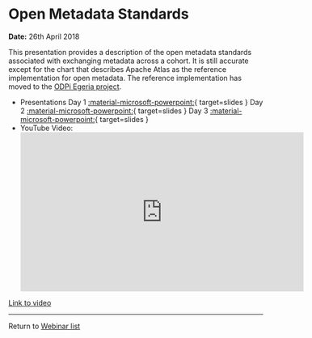 <!-- SPDX-License-Identifier: CC-BY-4.0 -->
<!-- Copyright Contributors to the ODPi Egeria project 2020. -->

# Open Metadata Standards

**Date:** 26th April 2018

This presentation provides a description of the open metadata standards associated
with exchanging metadata across a cohort.  It is still accurate except for the chart that
describes Apache Atlas as the reference implementation for open metadata.
The reference implementation has moved to the [ODPi Egeria project](https://egeria.odpi.org/).

* Presentations
Day 1 [:material-microsoft-powerpoint:](./ODPI%20-%20Open%20Metadata%20Standards%20-%201st%20February%202018.pptx){ target=slides }
Day 2 [:material-microsoft-powerpoint:](./ODPI%20-%20Open%20Metadata%20Standards%20-%2023rd%20April%202018.pptx){ target=slides }
Day 3 [:material-microsoft-powerpoint:](./ODPI%20-%20Open%20Metadata%20Standards%20-%2025th%20April%202018.pptx){ target=slides }
* YouTube Video:
    <div class="video-wrapper">
      <iframe width="560" height="315" src="https://www.youtube.com/embed/WVRmRqYvxjQ" title="YouTube video player" frameborder="0" allow="accelerometer; autoplay; clipboard-write; encrypted-media; gyroscope; picture-in-picture" allowfullscreen></iframe>
    </div>

[Link to video](https://www.youtube.com/watch?v=WVRmRqYvxjQ)

----
Return to [Webinar list](..)